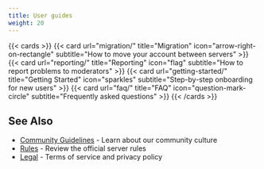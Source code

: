 ```yaml
---
title: User guides
weight: 20
---
```

{{< cards >}}
  {{< card url="migration/" title="Migration" icon="arrow-right-on-rectangle" subtitle="How to move your account between servers" >}}
  {{< card url="reporting/" title="Reporting" icon="flag" subtitle="How to report problems to moderators" >}}
  {{< card url="getting-started/" title="Getting Started" icon="sparkles" subtitle="Step-by-step onboarding for new users" >}}
  {{< card url="faq/" title="FAQ" icon="question-mark-circle" subtitle="Frequently asked questions" >}}
{{< /cards >}}

## See Also

- [Community Guidelines](/docs/community/) - Learn about our community culture
- [Rules](../policies/rules/) - Review the official server rules
- [Legal](../legal/) - Terms of service and privacy policy

